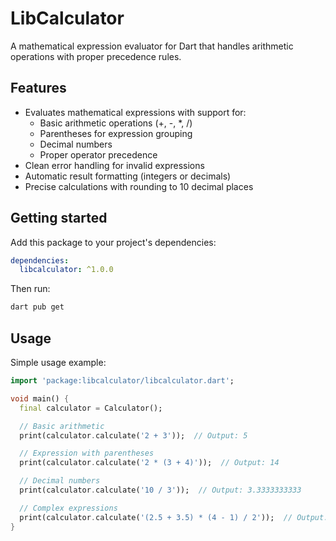 # LibCalculator

A mathematical expression evaluator for Dart that handles arithmetic operations with proper precedence rules.

## Features

- Evaluates mathematical expressions with support for:
  - Basic arithmetic operations (+, -, \*, /)
  - Parentheses for expression grouping
  - Decimal numbers
  - Proper operator precedence
- Clean error handling for invalid expressions
- Automatic result formatting (integers or decimals)
- Precise calculations with rounding to 10 decimal places

## Getting started

Add this package to your project's dependencies:

```yaml
dependencies:
  libcalculator: ^1.0.0
```

Then run:

```bash
dart pub get
```

## Usage

Simple usage example:

```dart
import 'package:libcalculator/libcalculator.dart';

void main() {
  final calculator = Calculator();

  // Basic arithmetic
  print(calculator.calculate('2 + 3'));  // Output: 5

  // Expression with parentheses
  print(calculator.calculate('2 * (3 + 4)'));  // Output: 14

  // Decimal numbers
  print(calculator.calculate('10 / 3'));  // Output: 3.3333333333

  // Complex expressions
  print(calculator.calculate('(2.5 + 3.5) * (4 - 1) / 2'));  // Output: 9
}
```
